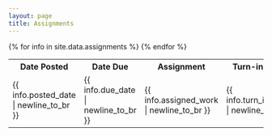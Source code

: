 ```yaml
---
layout: page
title: Assignments
---
```


<style>
  .assignment {
    color: blue;
  }
  .due {
	color: red;
  }
  .class {
	color: green;
  }
  table.center {
    margin-left: auto;
	border: 1px solid black;
	margin-right: 1em;
	margin-bottom: 1em;
  }
  table.center th {
    background-color: black;
	color: white;
	text-align: center;
  }
  table.center td {
    padding: 3px;
  }
</style>

<table class="table table-hover">
	<tr>
		<th>
			Date Posted
		</th>
		<th>
			Date Due
		</th>
		<th>
			Assignment
		</th>
		<th>
			Turn-in Method
		</th>
	</tr>
	{% for info in site.data.assignments %}
	<tr>
	  <td>
	    {{ info.posted_date | newline_to_br }}
	  </td>
	  <td>
	    {{ info.due_date | newline_to_br }}
	  </td>
	  <td>
	    {{ info.assigned_work | newline_to_br }}
	  </td>
	  <td>
	    {{ info.turn_in_method | newline_to_br }}
	  </td>
	</tr>
	{% endfor %}
</table>

